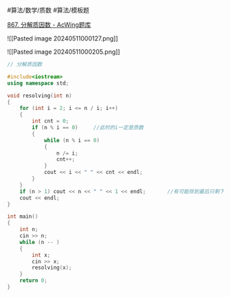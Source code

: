 
#算法/数学/质数 #算法/模板题 


[867. 分解质因数 - AcWing题库](https://www.acwing.com/problem/content/869/)


![[Pasted image 20240511000127.png]]



![[Pasted image 20240511000205.png]]

```cpp
// 分解质因数

#include<iostream>
using namespace std;

void resolving(int n)
{
    for (int i = 2; i <= n / i; i++)
    {
        int cnt = 0;
        if (n % i == 0)     //此时的i一定是质数
        {
            while (n % i == 0)
            {
                n /= i;
                cnt++;
            }
            cout << i << " " << cnt << endl;
        }
    }
    if (n > 1) cout << n << " " << 1 << endl;       //有可能除到最后只剩下自己一个质数
    cout << endl;
}

int main()
{
    int n;
    cin >> n;
    while (n -- )
    {
        int x;
        cin >> x;
        resolving(x);
    }
    return 0;
}
```